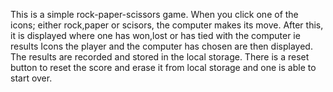 This is a simple rock-paper-scissors game.
When you click one of the icons; either rock,paper or scisors, the computer makes its move.
After this, it is displayed where one has won,lost or has tied with the computer ie results
Icons the player and the computer has chosen are then displayed.
The results are recorded and stored in the local storage.
There is a reset button to reset the score and erase it from local storage and one is able to start over.
